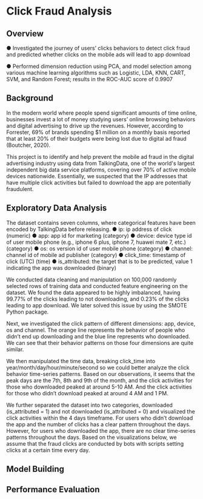 # Click Fraud Analysis

## Overview
● Investigated the journey of users’ clicks behaviors to detect click fraud and predicted whether clicks on the mobile ads will lead to app download

● Performed dimension reduction using PCA, and model selection among various machine learning algorithms such as Logistic, LDA, KNN, CART, SVM, and Random Forest; results in the ROC-AUC score of 0.9907

## Background
In the modern world where people spend significant amounts of time online, businesses invest a lot of money studying users’ online browsing behaviors and digital advertising to drive up the revenues. However, according to Forrester, 69% of brands spending $1 million on a monthly basis reported that at least 20% of their budgets were being lost due to digital ad fraud (Boutcher, 2020).

This project is to identify and help prevent the mobile ad fraud in the digital advertising industry using data from TalkingData, one of the world's largest independent big data service platforms, covering over 70% of active mobile devices nationwide. Essentially, we suspected that the IP addresses that have multiple click activities but failed to download the app are potentially fraudulent.

## Exploratory Data Analysis
The dataset contains seven columns, where categorical features have been encoded by TalkingData before releasing.
● ip: ip address of click (numeric)
● app: app id for marketing (category)
● device: device type id of user mobile phone (e.g., iphone 6 plus, iphone 7, huawei mate 7, etc.) (category)
● os: os version id of user mobile phone (category)
● channel: channel id of mobile ad publisher (category)
● click_time: timestamp of click (UTC) (time)
● is_attributed: the target that is to be predicted, value 1 indicating the app was downloaded (binary)

We conducted data cleaning and manipulation on 100,000 randomly selected rows of training data and conducted feature engineering on the dataset. We found the data appeared
to be highly imbalanced, having 99.77% of the clicks leading to not downloading, and 0.23% of the clicks leading to app download. We later solved this issue by using the SMOTE Python package.

Next, we investigated the click pattern of different dimensions: app, device, os and channel. The orange line represents the behavior of people who didn’t end up
downloading and the blue line represents who downloaded. We can see that their behavior patterns on those four dimensions are quite similar.

We then manipulated the time data, breaking click_time into year/month/day/hour/minute/second so we could better analyze the click behavior time-series patterns. Based on our observations, it seems that the peak days are the 7th, 8th and 9th of the month, and the click activities for those who downloaded peaked at around 5-10 AM. And the click activities for those who didn’t download peaked at around 4 AM and 1 PM.

We further separated the dataset into two categories, downloaded (is_attributed = 1) and not downloaded (is_attributed = 0) and visualized the click activities within the 4 days timeframe. For users who didn’t download the app and the number of clicks has a clear pattern throughout the days. However, for users who downloaded the app, there are no clear
time-series patterns throughout the days. Based on the visualizations below, we assume that the fraud clicks are conducted by bots with scripts setting clicks at a certain time every day.

## Model Building 


## Performance Evaluation
